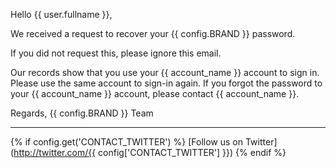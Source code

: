 Hello {{ user.fullname }},

We received a request to recover your {{ config.BRAND }} password.

If you did not request this, please ignore this email.

Our records show that you use your {{ account_name }} account to sign in. Please use
the same account to sign-in again. If you forgot the password to your {{ account_name }}
account, please contact {{ account_name }}.

Regards,
{{ config.BRAND }} Team

***
{% if config.get('CONTACT_TWITTER') %}
[Follow us on Twitter](http://twitter.com/{{ config['CONTACT_TWITTER'] }})
{% endif %}
